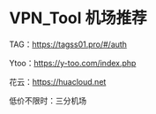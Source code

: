 # VPN_Tool 机场推荐

TAG：https://tagss01.pro/#/auth

Ytoo：https://y-too.com/index.php

花云：https://huacloud.net


低价不限时：三分机场
